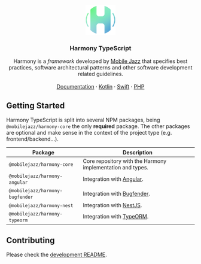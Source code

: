 <p align="center">
  <a href="https://harmony.mobilejazz.com">
    <img src="https://raw.githubusercontent.com/mobilejazz/metadata/master/images/icons/harmony.svg" alt="MJ Harmony logo" width="80" height="80">
  </a>

  <h3 align="center">Harmony TypeScript</h3>

  <p align="center">
    Harmony is a <em>framework</em> developed by <a href="https://mobilejazz.com">Mobile Jazz</a> that specifies best practices, software architectural patterns and other software development related guidelines.
    <br />
    <br />
    <a href="https://harmony.mobilejazz.com">Documentation</a>
    ·
    <a href="https://github.com/mobilejazz/harmony-kotlin">Kotlin</a>
    ·
    <a href="https://github.com/mobilejazz/harmony-swift">Swift</a>
    ·
    <a href="https://github.com/mobilejazz/harmony-php">PHP</a>
  </p>
</p>

## Getting Started

Harmony TypeScript is split into several NPM packages, being `@mobilejazz/harmony-core` the only **required** package. The other packages are optional and make sense in the context of the project type (e.g. frontend/backend…).

| Package                         | Description
| ------------------------------- | -------------
| `@mobilejazz/harmony-core`      | Core repository with the Harmony implementation and types.
| `@mobilejazz/harmony-angular`   | Integration with [Angular](https://angular.io).
| `@mobilejazz/harmony-bugfender` | Integration with [Bugfender](https://bugfender.com).
| `@mobilejazz/harmony-nest`      | Integration with [NestJS](https://nestjs.com).
| `@mobilejazz/harmony-typeorm`   | Integration with [TypeORM](https://typeorm.io).

## Contributing

Please check the [development README](README-DEV.md).
